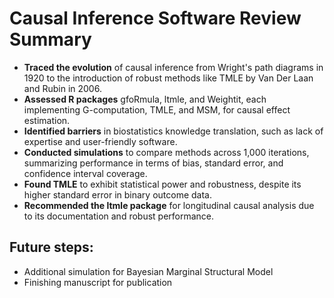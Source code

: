 # Causal Inference Software Review Summary

- **Traced the evolution** of causal inference from Wright's path diagrams in 1920 to the introduction of robust methods like TMLE by Van Der Laan and Rubin in 2006.
- **Assessed R packages** gfoRmula, ltmle, and Weightit, each implementing G-computation, TMLE, and MSM, for causal effect estimation.
- **Identified barriers** in biostatistics knowledge translation, such as lack of expertise and user-friendly software.
- **Conducted simulations** to compare methods across 1,000 iterations, summarizing performance in terms of bias, standard error, and confidence interval coverage.
- **Found TMLE** to exhibit statistical power and robustness, despite its higher standard error in binary outcome data.
- **Recommended the ltmle package** for longitudinal causal analysis due to its documentation and robust performance.

## Future steps:
- Additional simulation for Bayesian Marginal Structural Model
- Finishing manuscript for publication
